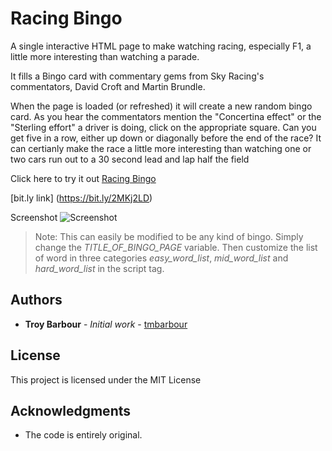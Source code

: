 # Racing Bingo
A single interactive HTML page to make watching racing, especially F1, a little more interesting than watching a parade.

It fills a Bingo card with commentary gems from Sky Racing's commentators, David Croft and Martin Brundle.

When the page is loaded (or refreshed) it will create a new random bingo card. As you hear the commentators mention the "Concertina effect" or the "Sterling effort" a driver is doing, click on the appropriate square. Can you get five in a row, either up down or diagonally before the end of the race? It can certianly make the race a little more interesting than watching one or two cars run out to a 30 second lead and lap half the field

Click here to try it out [Racing Bingo](https://htmlpreview.github.io/?https://github.com/tmbarbour/RacingBingo/blob/master/f1bingo.html)

[bit.ly link] (https://bit.ly/2MKj2LD)

Screenshot
![Screenshot](https://github.com/tmbarbour/RacingBingo/blob/master/images/F1-BingoCard.png)

>Note: This can easily be modified to be any kind of bingo. Simply change the *TITLE_OF_BINGO_PAGE* variable. Then customize the list of word in three categories *easy_word_list*, *mid_word_list* and *hard_word_list* in the script tag.

## Authors

* **Troy Barbour** - *Initial work* - [tmbarbour](https://github.com/tmbarbour)

## License

This project is licensed under the MIT License 

## Acknowledgments

* The code is entirely original.  
